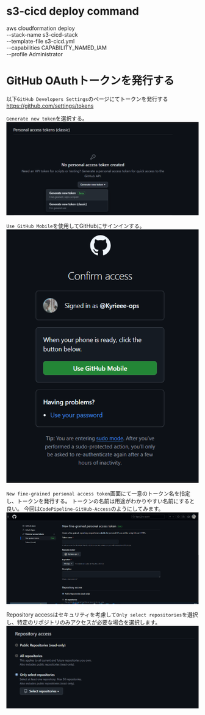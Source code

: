 # s3-cicd deploy command
aws cloudformation deploy \
--stack-name s3-cicd-stack \
--template-file s3-cicd.yml \
--capabilities CAPABILITY_NAMED_IAM \
--profile Administrator


# GitHub OAuthトークンを発行する
以下`GitHub Developers Settings`のページにてトークンを発行する
https://github.com/settings/tokens

`Generate new token`を選択する。
![Generate new tokun Beta](./img/Generate%20new%20token.png)

`Use GitHub Mobile`を使用してGitHubにサインインする。
![Use GitHub Mobile](./img/Confirm%20access.png)

`New fine-grained personal access token`画面にて一意のトークン名を指定し、トークンを発行する。
トークンの名前は用途がわかりやすい名前にすると良い。
今回は`CodePipeline-GitHub-Access`のようにしてみます。
![Create access token](./img/Token.png)

Repository accessはセキュリティを考慮して`Only select repositories`を選択し、特定のリポジトリのみアクセスが必要な場合を選択します。
![Repository access](./img/Repository%20access.png)